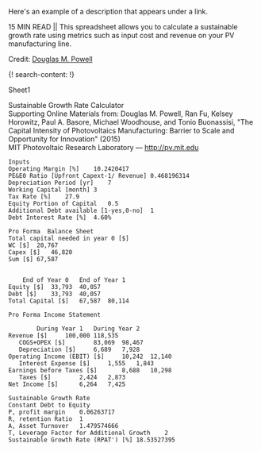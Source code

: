 Here's an example of a description that appears under a link.

15 MIN READ || This spreadsheet allows you to calculate a sustainable growth rate using metrics such as input cost and revenue on your PV manufacturing line. 

Credit: [Douglas M. Powell](http://pv.mit.edu/pvmit_people/doug-powell/)

{! search-content: !}

Sheet1

Sustainable Growth Rate Calculator																			
Supporting Online Materials from: Douglas M. Powell, Ran Fu, Kelsey Horowitz, Paul A. Basore, Michael Woodhouse, and Tonio Buonassisi, "The Capital Intensity of Photovoltaics Manufacturing: Barrier to Scale and Opportunity for Innovation" (2015)																			
MIT Photovoltaic Research Laboratory — http://pv.mit.edu																			
																			
																			
	Inputs																		
	Operating Margin [%]	10.2420417																	
	PE&E0 Ratio [Upfront Capext-1/ Revenue]	0.468196314																	
	Depreciation Period [yr]	7																	
	Working Capital [month]	3																	
	Tax Rate [%]	27.9																	
	Equity Portion of Capital	0.5																	
	Additional Debt available [1-yes,0-no]	1																	
	Debt Interest Rate [%]	4.60%																	
																			
	Pro Forma  Balance Sheet																		
	Total capital needed in year 0 [$]																		
	WC [$]	20,767																	
	Capex [$]	46,820																	
	Sum [$]	67,587																	
																			
																			
		End of Year 0	End of Year 1																
	Equity [$]	33,793	40,057																
	Debt [$]	33,793	40,057																
	Total Capital [$]	67,587	80,114																
																			
	Pro Forma Income Statement																		
																			
			During Year 1	During Year 2															
	Revenue [$]		100,000	118,535															
	   COGS+OPEX [$]		83,069	98,467															
	   Depreciation [$]		6,689	7,928															
	Operating Income (EBIT) [$]		10,242	12,140															
	   Interest Expense [$]		1,555	1,843															
	Earnings before Taxes [$]		8,688	10,298															
	   Taxes [$]		2,424	2,873															
	Net Income [$]		6,264	7,425															
																			
	Sustainable Growth Rate																		
	Constant Debt to Equity																		
	P, profit margin	0.06263717																	
	R, retention Ratio	1																	
	A, Asset Turnover	1.479574666																	
	T, Leverage Factor for Additional Growth	2																	
	Sustainable Growth Rate (RPAT') [%]	18.53527395																	

